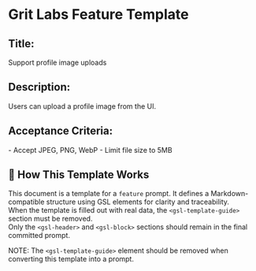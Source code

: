 <gsl-template type="feature" trace_id="YYYYMMDDTHHMMSS±HHMM">
<gsl-header>

# Grit Labs Feature Template
</gsl-header>

<gsl-block>
<gsl-label> 

## Title:
</gsl-label>
<gsl-title>

Support profile image uploads
</gsl-title>

<gsl-label>

## Description:
</gsl-label>
<gsl-description>

Users can upload a profile image from the UI.

</gsl-description>

<gsl-label>

## Acceptance Criteria:
</gsl-label>
<gsl-acceptance-criteria>

<gsl-criterion>
- Accept JPEG, PNG, WebP
</gsl-criterion>
<gsl-criterion>
- Limit file size to 5MB
</gsl-criterion>

</gsl-acceptance-criteria>
</gsl-block>

<gsl-template-guide>

## 📌 How This Template Works

This document is a template for a `feature` prompt. It defines a Markdown-compatible structure using GSL elements for clarity and traceability.  
When the template is filled out with real data, the `<gsl-template-guide>` section must be removed.  
Only the `<gsl-header>` and `<gsl-block>` sections should remain in the final committed prompt.

NOTE: The `<gsl-template-guide>` element should be removed when converting this template into a prompt. 

</gsl-template-guide>
</gsl-template>
